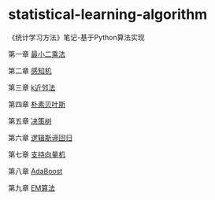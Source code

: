 # statistical-learning-algorithm
《统计学习方法》笔记-基于Python算法实现


 第一章 [最小二乘法](https://github.com/czla/statistical-learning-algorithm/blob/master/LeastSquaresMethod/least_sqaure_method.ipynb)

 第二章 [感知机](https://github.com/czla/statistical-learning-algorighm/blob/master/Perceptron/Iris_perceptron.ipynb)

 第三章 [k近邻法](https://github.com/czla/statistical-learning-algorighm/blob/master/KNearestNeighbors/KNN.ipynb)

 第四章 [朴素贝叶斯](https://github.com/czla/statistical-learning-algorighm/blob/master/NaiveBayes/GaussianNB.ipynb)

 第五章 [决策树](https://github.com/czla/statistical-learning-algorighm/blob/master/DecisonTree/DT.ipynb)

 第六章 [逻辑斯谛回归](https://github.com/czla/statistical-learning-algorighm/blob/master/LogisticRegression/LR.ipynb)

 第七章 [支持向量机](https://github.com/czla/statistical-learning-algorighm/blob/master/SVM/support-vector-machine.ipynb)

 第八章 [AdaBoost](https://github.com/czla/statistical-learning-algorighm/blob/master/AdaBoost/Adaboost.ipynb)

 第九章 [EM算法](https://github.com/czla/statistical-learning-algorighm/blob/master/EM/em.ipynb)
